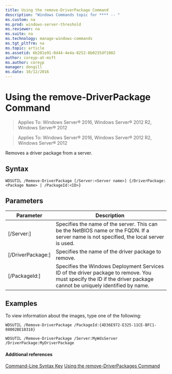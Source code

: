 ```yaml
---
title: Using the remove-DriverPackage Command
description: "Windows Commands topic for **** -- "
ms.custom: na
ms.prod: windows-server-threshold
ms.reviewer: na
ms.suite: na
ms.technology: manage-windows-commands
ms.tgt_pltfrm: na
ms.topic: article
ms.assetid: 6b201e91-0d44-4e4a-8252-8b0235df1002
author: coreyp-at-msft
ms.author: coreyp
manager: dongill
ms.date: 10/12/2016
---
```


# Using the remove-DriverPackage Command

>Applies To: Windows Server&reg; 2016, Windows Server&reg; 2012 R2, Windows Server&reg; 2012


>Applies To: Windows Server&reg; 2016, Windows Server&reg; 2012 R2, Windows Server&reg; 2012

Removes a driver package from a server.
## Syntax
```
WDSUTIL /Remove-DriverPackage [/Server:<Server name>] {/DriverPackage:<Package Name> | /PackageId:<ID>}
```
## Parameters
|Parameter|Description|
|-------------|---------------|
|[/Server:<Server name>]|Specifies the name of the server. This can be the NetBIOS name or the FQDN. If a server name is not specified, the local server is used.|
|[/DriverPackage:<Name>]|Specifies the name of the driver package to remove.|
|[/PackageId:<ID>]|Specifies the Windows Deployment Services ID of the driver package to remove. You must specify the ID if the driver package cannot be uniquely identified by name.|
## <a name="BKMK_examples"></a>Examples
To view information about the images, type one of the following:
```
WDSUTIL /Remove-DriverPackage /PackageId:{4D36E972-E325-11CE-BFC1-08002BE10318}
```
```
WDSUTIL /Remove-DriverPackage /Server:MyWdsServer /DriverPackage:MyDriverPackage
```
#### Additional references
[Command-Line Syntax Key](Command-Line-Syntax-Key.md)
[Using the remove-DriverPackages Command](Using-the-remove-DriverPackages-Command.md)
